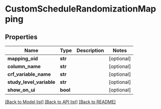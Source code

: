 # CustomScheduleRandomizationMapping

## Properties
Name | Type | Description | Notes
------------ | ------------- | ------------- | -------------
**mapping_oid** | **str** |  | [optional] 
**column_name** | **str** |  | [optional] 
**crf_variable_name** | **str** |  | [optional] 
**study_level_variable** | **str** |  | [optional] 
**show_on_ui** | **bool** |  | [optional] 

[[Back to Model list]](../README.md#documentation-for-models) [[Back to API list]](../README.md#documentation-for-api-endpoints) [[Back to README]](../README.md)


